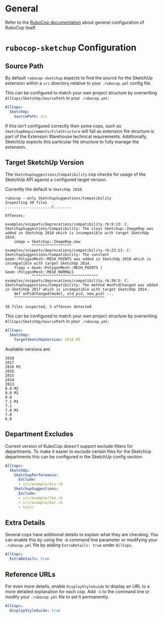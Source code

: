 # General

Refer to the [RuboCop documentation](https://github.com/rubocop-hq/rubocop/blob/master/manual/configuration.md) about general configuration of RuboCop itself.

# `rubocop-sketchup` Configuration

## Source Path

By default `rubocop-sketchup` expects to find the source for the SketchUp extension within a `src` directory relative to your `.rubocop.yml` config file.

This can be configured to match your own project structure by overwriting `AllCops/SketchUp/SourcePath` in your `.rubocop.yml`:

```yml
AllCops:
  SketchUp:
    SourcePath: src
```

If this isn't configured correctly then some cops, such as `SketchupRequirements/FileStructure` will fail as extension file structure is part of the Extension Warehouse technical requirements. Additionally, SketchUp expects this particular file structure to fully manage the extension.

## Target SketchUp Version

The `SketchupSuggestions/Compatibility` cop checks for usage of the SketchUp API against a configured target version.

Currently the default is `SketchUp 2016`.

```
rubocop --only SketchupSuggestions/Compatibility
Inspecting 30 files
.....................C........

Offenses:

examples/snippets/deprecations/compatibility.rb:9:13: C: SketchupSuggestions/Compatibility: The class Sketchup::ImageRep was added in SketchUp 2018 which is incompatible with target SketchUp 2014.
    image = Sketchup::ImageRep.new
            ^^^^^^^^^^^^^^^^^^
examples/snippets/deprecations/compatibility.rb:23:13: C: SketchupSuggestions/Compatibility: The constant Geom::PolygonMesh::MESH_POINTS was added in SketchUp 2018 which is incompatible with target SketchUp 2014.
    flags = Geom::PolygonMesh::MESH_POINTS | Geom::PolygonMesh::MESH_NORMALS
            ^^^^^^^^^^^^^^^^^^^^^^^^^^^^^^
examples/snippets/deprecations/compatibility.rb:38:5: C: SketchupSuggestions/Compatibility: The method #onPidChanged was added in SketchUp 2017 which is incompatible with target SketchUp 2014.
    def onPidChanged(model, old_pid, new_pid) ...
    ^^^^^^^^^^^^^^^^^^^^^^^^^^^^^^^^^^^^^^^^^

30 files inspected, 3 offenses detected
```

This can be configured to match your own project structure by overwriting `AllCops/SketchUp/SourcePath` in your `.rubocop.yml`:

```yml
AllCops:
  SketchUp:
    TargetSketchUpVersion: 2016 M1
```

Available versions are:

```
2018
2017
2016 M1
2016
2015
2014
2013
8.0 M2
8.0 M1
8.0
7.1 M1
7.1
7.0 M1
7.0
6.0
```

## Department Excludes

Current version of RuboCop doesn't support exclude filters for departments. To make it easier to exclude certain files for the SketchUp departments this can be configured in the SketchUp config section:

```yml
AllCops:
  SketchUp:
    SketchupPerformance:
      Exclude:
      - src/example/biz.rb
    SketchupSuggestions:
      Exclude:
      - src/example/foo.rb
      - src/example/bar.rb
      - test/
```

## Extra Details

Several cops have additional details to explain what they are checking. You can
enable this by using the `-D` command line parameter or modifying your
`.rubocop.yml` file by adding `ExtraDetails: true` under `AllCops`.

```yml
AllCops:
  ExtraDetails: true
```

## Reference URLs

For even more details, enable `DisplayStyleGuide` to display an URL to a more
detailed explanation for each cop. Add `-S` to the command line or modify
your `.rubocop.yml` file to set it permanently.

```yml
AllCops:
  DisplayStyleGuide: true
```

